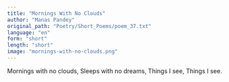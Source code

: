 ```yaml
---
title: "Mornings With No Clouds"
author: "Manas Pandey"
original_path: "Poetry/Short_Poems/poem_37.txt"
language: "en"
form: "short"
length: "short"
image: "mornings-with-no-clouds.png"
---
```

Mornings with no clouds,
Sleeps with no dreams,
Things I see,
Things I see.